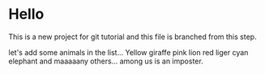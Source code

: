 # Hello
This is a new project for git tutorial and this file is branched from this step.

let's add some animals in the list...
Yellow 
giraffe
pink
lion
red
liger
cyan
elephant
and maaaaany others...
among us is an imposter.
